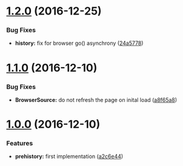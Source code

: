 <a name="1.2.0"></a>
# [1.2.0](https://github.com/TylorS/prehistoric/compare/v1.1.0...v1.2.0) (2016-12-25)


### Bug Fixes

* **history:** fix for browser go() asynchrony ([24a5778](https://github.com/TylorS/prehistoric/commit/24a5778))



<a name="1.1.0"></a>
# [1.1.0](https://github.com/TylorS/prehistoric/compare/v1.0.0...v1.1.0) (2016-12-10)


### Bug Fixes

* **BrowserSource:** do not refresh the page on inital load ([a8f65a8](https://github.com/TylorS/prehistoric/commit/a8f65a8))



<a name="1.0.0"></a>
# [1.0.0](https://github.com/TylorS/prehistoric/compare/a2c6e44...v1.0.0) (2016-12-10)


### Features

* **prehistory:** first implementation ([a2c6e44](https://github.com/TylorS/prehistoric/commit/a2c6e44))



